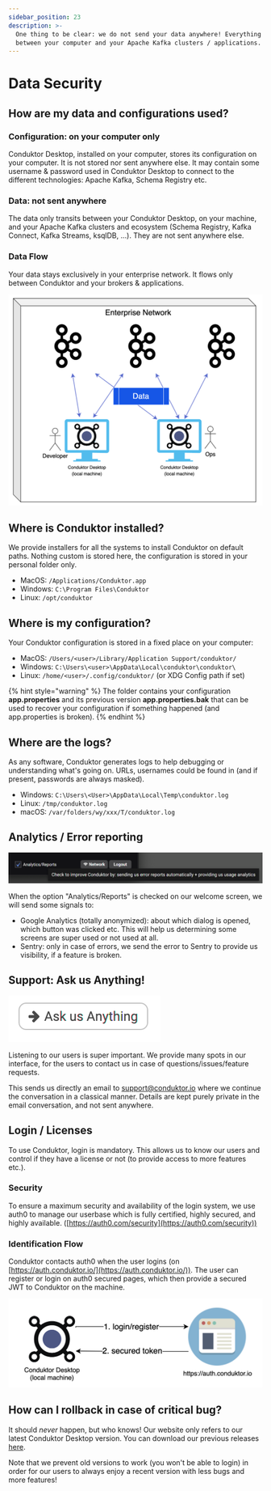```yaml
---
sidebar_position: 23
description: >-
  One thing to be clear: we do not send your data anywhere! Everything stays
  between your computer and your Apache Kafka clusters / applications.
---
```


# Data Security

## How are my data and configurations used?

### Configuration: on your computer only

Conduktor Desktop, installed on your computer, stores its configuration on your computer. It is not stored nor sent anywhere else. It may contain some username & password used in Conduktor Desktop to connect to the different technologies: Apache Kafka, Schema Registry etc.

### Data: not sent anywhere

The data only transits between your Conduktor Desktop, on your machine, and your Apache Kafka clusters and ecosystem (Schema Registry, Kafka Connect, Kafka Streams, ksqlDB, ...). They are not sent anywhere else.

### Data Flow

Your data stays exclusively in your enterprise network. It flows only between Conduktor and your brokers & applications.

![](./assets/assets/screenshot-2021-02-15-at-11.41.49.png)

## Where is Conduktor installed?

We provide installers for all the systems to install Conduktor on default paths. Nothing custom is stored here, the configuration is stored in your personal folder only.

- MacOS: `/Applications/Conduktor.app`
- Windows: `C:\Program Files\Conduktor`
- Linux: `/opt/conduktor`

## Where is my configuration?

Your Conduktor configuration is stored in a fixed place on your computer:

- MacOS: `/Users/<user>/Library/Application Support/conduktor/`
- Windows: `C:\Users\<user>\AppData\Local\conduktor\conduktor\`
- Linux: `/home/<user>/.config/conduktor/` (or XDG Config path if set)

{% hint style="warning" %}
The folder contains your configuration **app.properties** and its previous version **app.properties.bak** that can be used to recover your configuration if something happened (and app.properties is broken).
{% endhint %}

## Where are the logs?

As any software, Conduktor generates logs to help debugging or understanding what's going on. URLs, usernames could be found in (and if present, passwords are always masked).

- Windows: `C:\Users\<User>\AppData\Local\Temp\conduktor.log`
- Linux: `/tmp/conduktor.log`
- macOS: `/var/folders/wy/xxx/T/conduktor.log`

## Analytics / Error reporting

![Check the option on our welcome screen to help us :)](<./assets/assets/screenshot-2021-02-15-at-10.59.49 (1).png>)

When the option "Analytics/Reports" is checked on our welcome screen, we will send some signals to:

- Google Analytics (totally anonymized): about which dialog is opened, which button was clicked etc. This will help us determining some screens are super used or not used at all.
- Sentry: only in case of errors, we send the error to Sentry to provide us visibility, if a feature is broken.

## Support: Ask us Anything!

![We are here to help us!](./assets/assets/screenshot-2021-02-15-at-11.30.03.png)

Listening to our users is super important. We provide many spots in our interface, for the users to contact us in case of questions/issues/feature requests.

This sends us directly an email to support@conduktor.io where we continue the conversation in a classical manner. Details are kept purely private in the email conversation, and not sent anywhere.

## Login / Licenses

To use Conduktor, login is mandatory. This allows us to know our users and control if they have a license or not (to provide access to more features etc.).

### Security

To ensure a maximum security and availability of the login system, we use auth0 to manage our userbase which is fully certified, highly secured, and highly available. ([https://auth0.com/security](https://auth0.com/security))

### Identification Flow

Conduktor contacts auth0 when the user logins (on [https://auth.conduktor.io/](https://auth.conduktor.io/)). The user can register or login on auth0 secured pages, which then provide a secured JWT to Conduktor on the machine.

![](./assets/assets/screenshot-2021-02-15-at-11.26.03.png)

## How can I rollback in case of critical bug?

It should _never_ happen, but who knows! Our website only refers to our latest Conduktor Desktop version. You can download our previous releases [here](https://github.com/conduktor/builds/releases).

Note that we prevent old versions to work (you won't be able to login) in order for our users to always enjoy a recent version with less bugs and more features!
